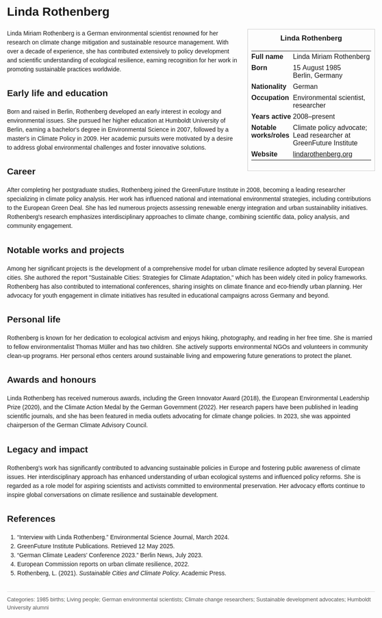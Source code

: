 <!DOCTYPE html>
<html>
<head>
  <title>Linda Rothenberg – Profile</title>
  <style>
    body { font-family: Arial, sans-serif; margin: 2rem auto; max-width: 960px; line-height: 1.5; }
    aside.infobox { float: right; width: 280px; margin: 0 0 1rem 1.5rem; border: 1px solid #ccc; padding: 0.5rem; font-size: 0.9rem; }
    aside.infobox h3 { text-align: center; margin-top: 0; }
    aside.infobox table { width: 100%; border-collapse: collapse; }
    aside.infobox td { padding: 0.25rem 0; vertical-align: top; }
    h1 { margin-top: 0; }
    footer.categories { font-size: 0.8rem; color: #555; border-top: 1px solid #ddd; padding-top: 0.5rem; margin-top: 2rem; }
  </style>
</head>
<body>
  <h1>Linda Rothenberg</h1>
  <aside class="infobox">
    <h3>Linda Rothenberg</h3>
    <table>
      <tr><td><strong>Full name</strong></td><td>Linda Miriam Rothenberg</td></tr>
      <tr><td><strong>Born</strong></td><td>15 August 1985<br>Berlin, Germany</td></tr>
      <tr><td><strong>Nationality</strong></td><td>German</td></tr>
      <tr><td><strong>Occupation</strong></td><td>Environmental scientist, researcher</td></tr>
      <tr><td><strong>Years active</strong></td><td>2008–present</td></tr>
      <tr><td><strong>Notable works/roles</strong></td><td>Climate policy advocate; Lead researcher at GreenFuture Institute</td></tr>
      <tr><td><strong>Website</strong></td><td><a href="https://lindarothenberg.org">lindarothenberg.org</a></td></tr>
    </table>
  </aside>
  <p>Linda Miriam Rothenberg is a German environmental scientist renowned for her research on climate change mitigation and sustainable resource management. With over a decade of experience, she has contributed extensively to policy development and scientific understanding of ecological resilience, earning recognition for her work in promoting sustainable practices worldwide.</p>
  
  <h2>Early life and education</h2>
  <p>Born and raised in Berlin, Rothenberg developed an early interest in ecology and environmental issues. She pursued her higher education at Humboldt University of Berlin, earning a bachelor's degree in Environmental Science in 2007, followed by a master's in Climate Policy in 2009. Her academic pursuits were motivated by a desire to address global environmental challenges and foster innovative solutions.</p>
  
  <h2>Career</h2>
  <p>After completing her postgraduate studies, Rothenberg joined the GreenFuture Institute in 2008, becoming a leading researcher specializing in climate policy analysis. Her work has influenced national and international environmental strategies, including contributions to the European Green Deal. She has led numerous projects assessing renewable energy integration and urban sustainability initiatives. Rothenberg's research emphasizes interdisciplinary approaches to climate change, combining scientific data, policy analysis, and community engagement.</p>
  
  <h2>Notable works and projects</h2>
  <p>Among her significant projects is the development of a comprehensive model for urban climate resilience adopted by several European cities. She authored the report "Sustainable Cities: Strategies for Climate Adaptation," which has been widely cited in policy frameworks. Rothenberg has also contributed to international conferences, sharing insights on climate finance and eco-friendly urban planning. Her advocacy for youth engagement in climate initiatives has resulted in educational campaigns across Germany and beyond.</p>
  
  <h2>Personal life</h2>
  <p>Rothenberg is known for her dedication to ecological activism and enjoys hiking, photography, and reading in her free time. She is married to fellow environmentalist Thomas Müller and has two children. She actively supports environmental NGOs and volunteers in community clean-up programs. Her personal ethos centers around sustainable living and empowering future generations to protect the planet.</p>
  
  <h2>Awards and honours</h2>
  <p>Linda Rothenberg has received numerous awards, including the Green Innovator Award (2018), the European Environmental Leadership Prize (2020), and the Climate Action Medal by the German Government (2022). Her research papers have been published in leading scientific journals, and she has been featured in media outlets advocating for climate change policies. In 2023, she was appointed chairperson of the German Climate Advisory Council.</p>
  
  <h2>Legacy and impact</h2>
  <p>Rothenberg’s work has significantly contributed to advancing sustainable policies in Europe and fostering public awareness of climate issues. Her interdisciplinary approach has enhanced understanding of urban ecological systems and influenced policy reforms. She is regarded as a role model for aspiring scientists and activists committed to environmental preservation. Her advocacy efforts continue to inspire global conversations on climate resilience and sustainable development.</p>
  
  <h2>References</h2>
  <ol>
    <li>“Interview with Linda Rothenberg.” Environmental Science Journal, March 2024.</li>
    <li>GreenFuture Institute Publications. Retrieved 12 May 2025.</li>
    <li>“German Climate Leaders’ Conference 2023.” Berlin News, July 2023.</li>
    <li>European Commission reports on urban climate resilience, 2022.</li>
    <li>Rothenberg, L. (2021). <i>Sustainable Cities and Climate Policy</i>. Academic Press.</li>
  </ol>
  
  <footer class="categories">Categories: 1985 births; Living people; German environmental scientists; Climate change researchers; Sustainable development advocates; Humboldt University alumni</footer>
</body>
</html>